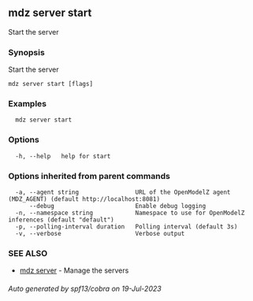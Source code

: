## mdz server start

Start the server

### Synopsis

Start the server

```
mdz server start [flags]
```

### Examples

```
  mdz server start
```

### Options

```
  -h, --help   help for start
```

### Options inherited from parent commands

```
  -a, --agent string                URL of the OpenModelZ agent (MDZ_AGENT) (default http://localhost:8081)
      --debug                       Enable debug logging
  -n, --namespace string            Namespace to use for OpenModelZ inferences (default "default")
  -p, --polling-interval duration   Polling interval (default 3s)
  -v, --verbose                     Verbose output
```

### SEE ALSO

* [mdz server](mdz_server.md)	 - Manage the servers

###### Auto generated by spf13/cobra on 19-Jul-2023
